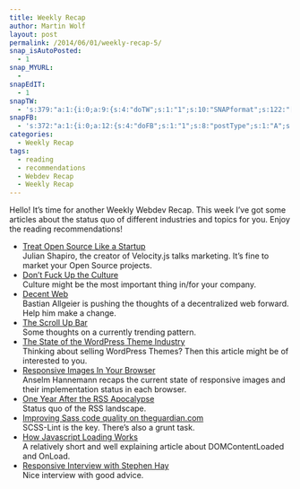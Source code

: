 ```yaml
---
title: Weekly Recap
author: Martin Wolf
layout: post
permalink: /2014/06/01/weekly-recap-5/
snap_isAutoPosted:
  - 1
snap_MYURL:
  - 
snapEdIT:
  - 1
snapTW:
  - 's:379:"a:1:{i:0;a:9:{s:4:"doTW";s:1:"1";s:10:"SNAPformat";s:122:"[Article] Weekly Webdev Recap: %URL% feat. @stephenhay, @helloanselm, @bastianallgeier, @usabilitypost, @shapiro and more.";s:8:"attchImg";s:1:"0";s:9:"isAutoImg";s:1:"A";s:8:"imgToUse";s:0:"";s:11:"isPrePosted";s:1:"1";s:8:"isPosted";s:1:"1";s:4:"pgID";s:18:"473030075299139584";s:5:"pDate";s:19:"2014-06-01 09:15:33";}}";'
snapFB:
  - 's:372:"a:1:{i:0;a:12:{s:4:"doFB";s:1:"1";s:8:"postType";s:1:"A";s:10:"AttachPost";s:1:"2";s:10:"SNAPformat";s:26:"New post on MartinWolf.org";s:9:"isAutoImg";s:1:"A";s:8:"imgToUse";s:0:"";s:9:"isAutoURL";s:1:"A";s:8:"urlToUse";s:0:"";s:11:"isPrePosted";s:1:"1";s:8:"isPosted";s:1:"1";s:4:"pgID";s:35:"10202054427914710_10202087309776736";s:5:"pDate";s:19:"2014-06-01 09:15:38";}}";'
categories:
  - Weekly Recap
tags:
  - reading
  - recommendations
  - Webdev Recap
  - Weekly Recap
---
```

Hello! It&#8217;s time for another Weekly Webdev Recap. This week I&#8217;ve got some articles about the status quo of different industries and topics for you. Enjoy the reading recommendations!

  * [Treat Open Source Like a Startup][1]  
    Julian Shapiro, the creator of Velocity.js talks marketing. It&#8217;s fine to market your Open Source projects.
  * [Don’t Fuck Up the Culture][2]  
    Culture might be the most important thing in/for your company.
  * [Decent Web][3]  
    Bastian Allgeier is pushing the thoughts of a decentralized web forward. Help him make a change.
  * [The Scroll Up Bar][4]  
    Some thoughts on a currently trending pattern.
  * [The State of the WordPress Theme Industry][5]  
    Thinking about selling WordPress Themes? Then this article might be of interested to you.
  * [Responsive Images In Your Browser][6]  
    Anselm Hannemann recaps the current state of responsive images and their implementation status in each browser.
  * [One Year After the RSS Apocalypse][7]  
    Status quo of the RSS landscape.
  * [Improving Sass code quality on theguardian.com][8]  
    SCSS-Lint is the key. There&#8217;s also a grunt task.
  * [How Javascript Loading Works][9]  
    A relatively short and well explaining article about DOMContentLoaded and OnLoad.
  * [Responsive Interview with Stephen Hay][10]  
    Nice interview with good advice.

 [1]: https://hacks.mozilla.org/2014/05/open-source-marketing-with-velocityjs/
 [2]: https://medium.com/working-life/597cde9ee9d4
 [3]: http://decentweb.org/
 [4]: http://usabilitypost.com/2014/05/24/the-scroll-up-bar/
 [5]: https://medium.com/@obox/8a81c0f385b0
 [6]: http://helloanselm.com/2014/responsive-images-coming/
 [7]: http://inessential.com/2014/05/30/one_year_after_the_rss_apocalypse
 [8]: http://www.theguardian.com/info/developer-blog/2014/may/13/improving-sass-code-quality-on-theguardiancom
 [9]: http://ablogaboutcode.com/2011/06/14/how-javascript-loading-works-domcontentloaded-and-onload/
 [10]: http://responsivedesign.is/articles/responsive-interview-with-stephen-hay